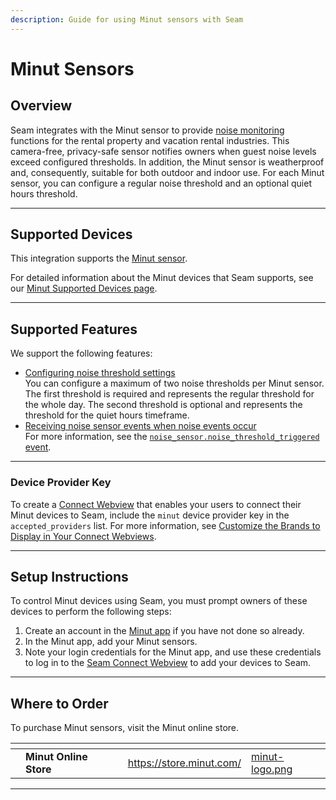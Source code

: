 ```yaml
---
description: Guide for using Minut sensors with Seam
---
```


# Minut Sensors

## Overview

Seam integrates with the Minut sensor to provide [noise monitoring](https://support.minut.com/en/articles/5291774-settings-and-thresholds#h_f83ac7d6c8) functions for the rental property and vacation rental industries. This camera-free, privacy-safe sensor notifies owners when guest noise levels exceed configured thresholds. In addition, the Minut sensor is weatherproof and, consequently, suitable for both outdoor and indoor use. For each Minut sensor, you can configure a regular noise threshold and an optional quiet hours threshold.

***

## Supported Devices

This integration supports the [Minut sensor](https://www.minut.com/product/features).

For detailed information about the Minut devices that Seam supports, see our [Minut Supported Devices page](https://www.seam.co/manufacturers/minut).

***

## Supported Features

We support the following features:

* [Configuring noise threshold settings](../products/noise-sensors/configure-noise-threshold-settings.md)\
  You can configure a maximum of two noise thresholds per Minut sensor. The first threshold is required and represents the regular threshold for the whole day. The second threshold is optional and represents the threshold for the quiet hours timeframe.
* [Receiving noise sensor events when noise events occur](../api/events/)\
  For more information, see the [`noise_sensor.noise_threshold_triggered` event](../api/events/).

***

### Device Provider Key

To create a [Connect Webview](../core-concepts/connect-webviews/) that enables your users to connect their Minut devices to Seam, include the `minut` device provider key in the `accepted_providers` list. For more information, see [Customize the Brands to Display in Your Connect Webviews](../core-concepts/connect-webviews/customizing-connect-webviews.md#customize-the-brands-to-display-in-your-connect-webviews).

***

## Setup Instructions

To control Minut devices using Seam, you must prompt owners of these devices to perform the following steps:

1. Create an account in the [Minut app](https://www.minut.com/setup) if you have not done so already.
2. In the Minut app, add your Minut sensors.
3. Note your login credentials for the Minut app, and use these credentials to log in to the [Seam Connect Webview](../core-concepts/connect-webviews/) to add your devices to Seam.

***

## Where to Order

To purchase Minut sensors, visit the Minut online store.

<table data-view="cards"><thead><tr><th></th><th></th><th></th><th data-hidden data-card-target data-type="content-ref"></th><th data-hidden data-card-cover data-type="files"></th></tr></thead><tbody><tr><td></td><td><strong>Minut Online Store</strong></td><td></td><td><a href="https://store.minut.com/">https://store.minut.com/</a></td><td><a href="../.gitbook/assets/minut-logo.png">minut-logo.png</a></td></tr></tbody></table>

***

